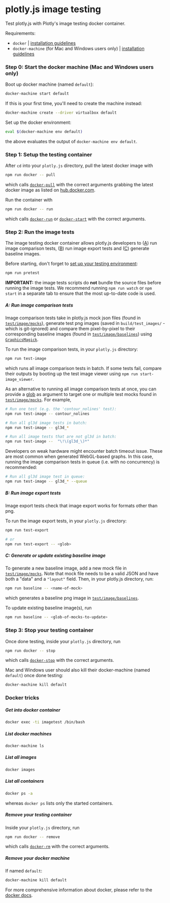 # plotly.js image testing

Test plotly.js with Plotly's image testing docker container.

Requirements:

- `docker` | [installation guidelines][docker-install]
- `docker-machine` (for Mac and Windows users only) | [installation guidelines][docker-machine-install]

### Step 0: Start the docker machine (Mac and Windows users only)

Boot up docker machine (named `default`):

```bash
docker-machine start default
```

If this is your first time, you'll need to create the machine instead:

```bash
docker-machine create --driver virtualbox default
```

Set up the docker environment:

```bash
eval $(docker-machine env default)
```

the above evaluates the output of `docker-machine env default`.

### Step 1: Setup the testing container

After `cd` into your `plotly.js` directory, pull the latest docker image with

```bash
npm run docker -- pull
```

which calls [`docker-pull`][docker-pull] with the correct arguments grabbing the
latest docker image as listed on [hub.docker.com][docker-hub].

Run the container with

```bash
npm run docker -- run
```

which calls [`docker-run`][docker-run] or [`docker-start`][docker-start] with
the correct arguments.

### Step 2: Run the image tests

The image testing docker container allows plotly.js developers to
([A](#a-run-image-comparison-tests)) run image comparison tests,
([B](#b-run-image-export-tests)) run image export tests and
([C](#c-generate-or-update-existing-baseline-image)) generate baseline images.

Before starting, don't forget to [set up your testing environment](https://github.com/plotly/plotly.js/blob/master/CONTRIBUTING.md#development):

```bash
npm run pretest
```

**IMPORTANT:** the image tests scripts do **not** bundle the source files before
running the image tests. We recommend running `npm run watch` or `npm start` in
a separate tab to ensure that the most up-to-date code is used.

##### A: Run image comparison tests

Image comparison tests take in plotly.js mock json files (found in
[`test/image/mocks`][mocks]), generate test png images (saved in
`build/test_images/` - which is git-ignored) and compare them pixel-by-pixel to
their corresponding baseline images (found in
[`test/image/baselines`][baselines]) using [`GraphicsMagick`][gm].

To run the image comparison tests, in your `plotly.js` directory:

```bash
npm run test-image
```

which runs all image comparison tests in batch. If some tests fail, compare their outputs
by booting up the test image viewer using `npm run start-image_viewer`.

As an alternative to running all image comparison tests at once, you can provide
a [glob][glob] as argument to target one or multiple test mocks found in
[`test/image/mocks`][mocks].
For example,

```bash
# Run one test (e.g. the 'contour_nolines' test):
npm run test-image -- contour_nolines

# Run all gl3d image tests in batch:
npm run test-image -- gl3d_*

# Run all image tests that are not gl3d in batch:
npm run test-image --  "\!\(gl3d_\)*"
```

Developers on weak hardware might encounter batch timeout issue. These are most
common when generated WebGL-based graphs. In this case, running the image
comparison tests in queue (i.e. with no concurrency) is recommended:

```bash
# Run all gl3d image test in queue:
npm run test-image -- gl3d_* --queue
```

##### B: Run image export tests

Image export tests check that image export works for formats other than png.

To run the image export tests, in your `plotly.js` directory:

```bash
npm run test-export

# or
npm run test-export -- <glob>
```

##### C: Generate or update existing baseline image

To generate a new baseline image, add a new mock file in
[`test/image/mocks`][mocks]. Note that mock file needs to be a valid JSON and
have both a "data" and a `"layout"` field. Then, in your plotly.js directory,
run:

```bash
npm run baseline -- <name-of-mock>
```

which generates a baseline png image in [`test/image/baselines`][baselines].

To update existing baseline image(s), run

```bash
npm run baseline -- <glob-of-mocks-to-update>
```

### Step 3: Stop your testing container

Once done testing, inside your `plotly.js` directory, run

```bash
npm run docker -- stop
```

which calls [`docker-stop`][docker-stop] with the correct arguments.

Mac and Windows user should also kill their docker-machine (named `default`) once done testing:

```bash
docker-machine kill default
```

### Docker tricks

##### Get into docker container

```bash
docker exec -ti imagetest /bin/bash
```

##### List docker machines

```bash
docker-machine ls
```

##### List all images

```bash
docker images
```

##### List all containers

```bash
docker ps -a
```

whereas `docker ps` lists only the started containers.

##### Remove your testing container

Inside your `plotly.js` directory, run

```bash
npm run docker -- remove
```

which calls [`docker-rm`][docker-rm] with the correct arguments.

##### Remove your docker machine

If named `default`:

```bash
docker-machine kill default
```

For more comprehensive information about docker, please refer to the [docker docs](https://docs.docker.com/).

[mocks]: https://github.com/plotly/plotly.js/tree/master/test/image/mocks
[baselines]: https://github.com/plotly/plotly.js/tree/master/test/image/baselines
[docker-install]: https://docs.docker.com/engine/installation/
[docker-machine-install]: https://docs.docker.com/machine/install-machine/
[docker-hub]: https://hub.docker.com/r/plotly/testbed/tags/
[docker-pull]: https://docs.docker.com/engine/reference/commandline/pull/
[docker-run]: https://docs.docker.com/engine/reference/commandline/run/
[docker-start]: https://docs.docker.com/engine/reference/commandline/start/
[docker-stop]: https://docs.docker.com/engine/reference/commandline/stop/
[docker-rm]: https://docs.docker.com/engine/reference/commandline/rm/
[gm]: https://github.com/aheckmann/gm
[glob]: https://github.com/isaacs/node-glob
